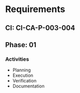 # Requirements

## CI: CI-CA-P-003-004
## Phase: 01

### Activities
- Planning
- Execution
- Verification
- Documentation
